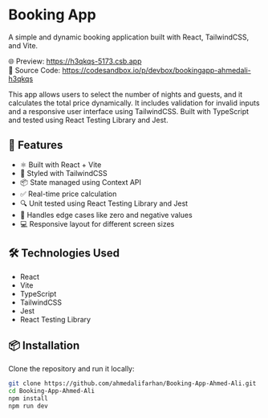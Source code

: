 # Booking App

A simple and dynamic booking application built with React, TailwindCSS, and Vite.

🌐 Preview: https://h3qkqs-5173.csb.app  
🧠 Source Code: https://codesandbox.io/p/devbox/bookingapp-ahmedali-h3qkqs

This app allows users to select the number of nights and guests, and it calculates the total price dynamically. It includes validation for invalid inputs and a responsive user interface using TailwindCSS. Built with TypeScript and tested using React Testing Library and Jest.

## 🚀 Features

- ⚛️ Built with React + Vite
- 🎨 Styled with TailwindCSS
- 📦 State managed using Context API
- ✅ Real-time price calculation
- 🔍 Unit tested using React Testing Library and Jest
- 🧪 Handles edge cases like zero and negative values
- 💻 Responsive layout for different screen sizes

## 🛠️ Technologies Used

- React
- Vite
- TypeScript
- TailwindCSS
- Jest
- React Testing Library

## 📦 Installation

Clone the repository and run it locally:

```bash
git clone https://github.com/ahmedalifarhan/Booking-App-Ahmed-Ali.git
cd Booking-App-Ahmed-Ali
npm install
npm run dev
